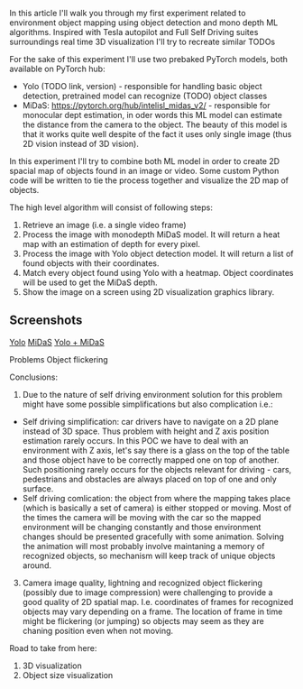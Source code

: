 In this article I'll walk you through my first experiment related to environment object mapping using object detection and mono depth ML algorithms. Inspired with Tesla autopilot and Full Self Driving suites surroundings real time 3D visualization I'll try to recreate similar  TODOs

For the sake of this experiment I'll use two prebaked PyTorch models, both available on PyTorch hub:
* Yolo (TODO link, version) - responsible for handling basic object detection, pretrained model can recognize (TODO) object classes
* MiDaS: https://pytorch.org/hub/intelisl_midas_v2/ - responsible for monocular dept estimation, in oder words this ML model can estimate the distance from the camera to the object. The beauty of this model is that it works quite well despite of the fact it uses only single image (thus 2D vision instead of 3D vision).

In this experiment I'll try to combine both ML model in order to create 2D spacial map of objects found in an image or video. Some custom Python code will be written to tie the process together and visualize the 2D map of objects.

The high level algorithm will consist of following steps:
1. Retrieve an image (i.e. a single video frame)
2. Process the image with monodepth MiDaS model. It will return a heat map with an estimation of depth for every pixel.
3. Process the image with Yolo object detection model. It will return a list of found objects with their coordinates.
4. Match every object found using Yolo with a heatmap.  Object coordinates will be used to get the MiDaS depth.
5. Show the image on a screen using 2D visualization graphics library.

## Screenshots
[Yolo](https://raw.githubusercontent.com/wjan/wjan.github.io/tree/main/img/yolo.png)
[MiDaS](https://raw.githubusercontent.com/wjan/wjan.github.io/tree/main/img/midas.png)
[Yolo + MiDaS](https://raw.githubusercontent.com/wjan/wjan.github.io/tree/main/img/molo.png)


Problems 
Object flickering




Conclusions:
1. Due to the nature of self driving environment solution for this problem might have some possible simplifications but also complication i.e.:
* Self driving simplification: car drivers have to navigate on a 2D plane instead of 3D space. Thus problem with height and Z axis position estimation rarely occurs. In this POC we have to deal with an environment with Z axis, let's say there is a glass on the top of the table and those object have to be correctly mapped one on top of another. Such positioning rarely occurs for the objects relevant for driving - cars, pedestrians and obstacles are always placed on top of one and only surface.
* Self driving comlication: the object from where the mapping takes place (which is basically a set of camera) is either stopped or moving. Most of the times the camera will be moving with the car so the mapped environment will be changing constantly and those environment changes should be presented gracefully with some animation. Solving the animation will most probably involve maintaning a memory of recognized objects, so mechanism will keep track of unique objects around.
3. Camera image quality, lightning and recognized object flickering (possibly due to image compression) were challenging to provide a good quality of 2D spatial map. I.e. coordinates of frames for recognized objects may vary depending on a frame. The location of frame in time might be flickering (or jumping) so objects may seem as they are chaning position even when not moving. 

Road to take from here:
1. 3D visualization
2. Object size visualization
